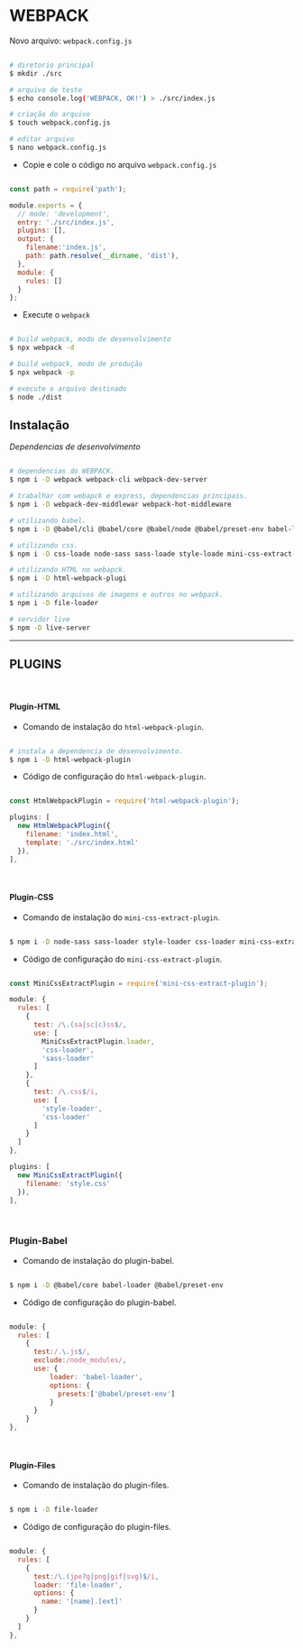 # WEBPACK

  Novo arquivo: `webpack.config.js`

```sh

# diretorio principal
$ mkdir ./src

# arquivo de teste
$ echo console.log('WEBPACK, OK!') > ./src/index.js

# criação do arquivo
$ touch webpack.config.js

# editar arquivo
$ nano webpack.config.js

```
  - Copie e cole o código no arquivo `webpack.config.js`

```js

const path = require('path');

module.exports = {
  // mode: 'development',
  entry: './src/index.js',
  plugins: [],
  output: {
    filename:'index.js',
    path: path.resolve(__dirname, 'dist'),
  },
  module: {
    rules: []
  }
};

```

- Execute o `webpack `

```sh

# build webpack, modo de desenvolvimento
$ npx webpack -d

# build webpack, modo de produção
$ npx webpack -p

# execute o arquivo destinado
$ node ./dist

```

## Instalação

  *Dependencias de desenvolvimento*

```sh

# dependencias do WEBPACK.
$ npm i -D webpack webpack-cli webpack-dev-server

# trabalhar com webapck e express, dependencias principais.
$ npm i -D webpack-dev-middlewar webpack-hot-middleware

# utilizando babel.
$ npm i -D @babel/cli @babel/core @babel/node @babel/preset-env babel-loade

# utilizando css.
$ npm i -D css-loade node-sass sass-loade style-loade mini-css-extract-plugin

# utilizando HTML no webapck.
$ npm i -D html-webpack-plugi

# utilizando arquivos de imagens e outros no webpack.
$ npm i -D file-loader

# servidor live
$ npm -D live-server

```
---

## PLUGINS

<br>

#### Plugin-HTML

 - Comando de instalação do `html-webpack-plugin`.

```sh

# instala a dependencia de desenvolvimento.
$ npm i -D html-webpack-plugin

```

  - Código de configuração do `html-webpack-plugin`.

```js

const HtmlWebpackPlugin = require('html-webpack-plugin');

plugins: [
  new HtmlWebpackPlugin({
    filename: 'index.html',
    template: './src/index.html'
  }),
],

```

<br>

#### Plugin-CSS

  - Comando de instalação do `mini-css-extract-plugin`.

```sh

$ npm i -D node-sass sass-loader style-loader css-loader mini-css-extract-plugin

```

  - Código de configuração do `mini-css-extract-plugin`.

```js

const MiniCssExtractPlugin = require('mini-css-extract-plugin');

module: {
  rules: [
    {
      test: /\.(sa|sc|c)ss$/,
      use: [
        MiniCssExtractPlugin.loader,
        'css-loader',
        'sass-loader'
      ]
    },
    {
      test: /\.css$/i,
      use: [
        'style-loader',
        'css-loader'
      ]      
    }
  ]
},

plugins: [
  new MiniCssExtractPlugin({
    filename: 'style.css'
  }),
],

```

<br>

### Plugin-Babel

  - Comando de instalação do plugin-babel.

```sh

$ npm i -D @babel/core babel-loader @babel/preset-env

```
  - Código de configuração do plugin-babel.

```js

module: {
  rules: [
    {
      test:/.\.js$/,
      exclude:/node_modules/,
      use: {
          loader: 'babel-loader',
          options: {
            presets:['@babel/preset-env']
          }
      }
    }
},

```

<br>

#### Plugin-Files

  - Comando de instalação do plugin-files.

```sh

$ npm i -D file-loader

```
  - Código de configuração do plugin-files.

```js

module: {
  rules: [
    {
      test:/\.(jpe?g|png|gif|svg)$/i,
      loader: 'file-loader',
      options: {
        name: '[name].[ext]'
      }
    }
  ]
},

```
